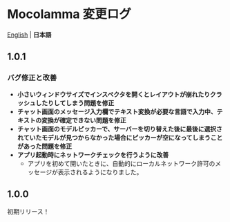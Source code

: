 # Mocolamma 変更ログ
[English](/CHANGELOG.md) | **日本語**

<!--
記載する順番は以下の通り。
- 新機能
  - 特筆すべき情報
  - 対応
  - 追加
- バグ修正と改善
  - 修正
  - 改善
  - 変更
  - 追加
  - 削除

注意点
- リストの一層目は太字にすること
- リンクは太字にすること
- IssueやPull Request、Discussionへのリンクを貼る場合は完全なURLを記載すること
-->

## 1.0.1
### バグ修正と改善
- **小さいウィンドウサイズでインスペクタを開くとレイアウトが崩れたりクラッシュしたりしてしまう問題を修正**
- **チャット画面のメッセージ入力欄でテキスト変換が必要な言語で入力中、テキストの変換が確定できない問題を修正**
- **チャット画面のモデルピッカーで、サーバーを切り替えた後に最後に選択されていたモデルが見つからなかった場合にピッカーが空になってしまうことがあった問題を修正**
- **アプリ起動時にネットワークチェックを行うように改善**
  - アプリを初めて開いたときに、自動的にローカルネットワーク許可のメッセージが表示されるようになりました。

## 1.0.0
初期リリース！
